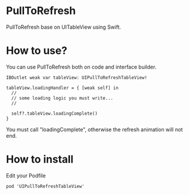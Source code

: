 # PullToRefresh
PullToRefresh base on UITableView using Swift.

# How to use?
You can use PullToRefresh both on code and interface builder.

```
IBOutlet weak var tableView: UIPullToRefreshTableView!

tableView.loadingHandler = { [weak self] in
  //
  // some loading logic you must write...
  //
  
  self?.tableView.loadingComplete()
}
```
You must call "loadingComplete", otherwise the refresh animation will not end.

# How to install
Edit your Podfile
```
pod 'UIPullToRefreshTableView'
```
